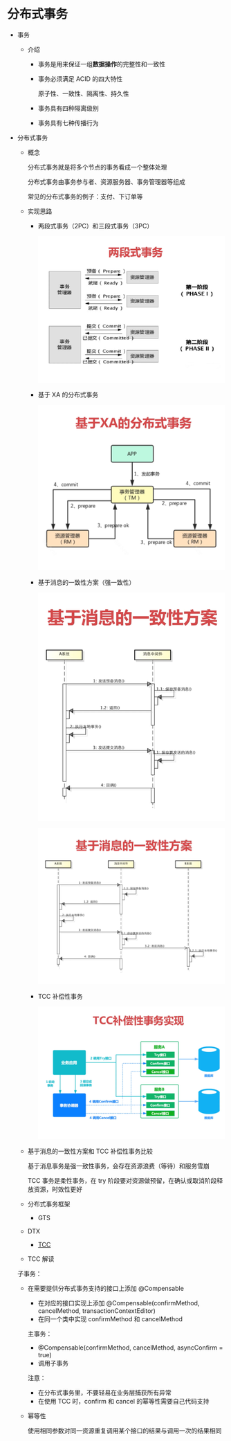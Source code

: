 # 分布式事务

* 事务

  * 介绍

    * 事务是用来保证一组**数据操作**的完整性和一致性

    * 事务必须满足 ACID 的四大特性

      原子性、一致性、隔离性、持久性

    * 事务具有四种隔离级别

    * 事务具有七种传播行为

* 分布式事务

  * 概念

    分布式事务就是将多个节点的事务看成一个整体处理

    分布式事务由事务参与者、资源服务器、事务管理器等组成

    常见的分布式事务的例子：支付、下订单等

  * 实现思路

    * 两段式事务（2PC）和三段式事务（3PC）

      ![两段式事务](https://github.com/songor/interview/blob/master/picture/%E4%B8%A4%E6%AE%B5%E5%BC%8F%E4%BA%8B%E5%8A%A1.jpg)

    * 基于 XA 的分布式事务

      ![基于 XA 的分布式事务](https://github.com/songor/interview/blob/master/picture/%E5%9F%BA%E4%BA%8E%20XA%20%E7%9A%84%E5%88%86%E5%B8%83%E5%BC%8F%E4%BA%8B%E5%8A%A1.jpg)

    * 基于消息的一致性方案（强一致性）

      ![基于消息的一致性方案_1](https://github.com/songor/interview/blob/master/picture/%E5%9F%BA%E4%BA%8E%E6%B6%88%E6%81%AF%E7%9A%84%E4%B8%80%E8%87%B4%E6%80%A7%E6%96%B9%E6%A1%88_1.jpg)

      ![基于消息的一致性方案_2](https://github.com/songor/interview/blob/master/picture/%E5%9F%BA%E4%BA%8E%E6%B6%88%E6%81%AF%E7%9A%84%E4%B8%80%E8%87%B4%E6%80%A7%E6%96%B9%E6%A1%88_2.jpg)

    * TCC 补偿性事务

      ![TCC 补偿性事务](https://github.com/songor/interview/blob/master/picture/TCC%20%E8%A1%A5%E5%81%BF%E6%80%A7%E4%BA%8B%E5%8A%A1.jpg)
  
  * 基于消息的一致性方案和 TCC 补偿性事务比较

    基于消息事务是强一致性事务，会存在资源浪费（等待）和服务雪崩

    TCC 事务是柔性事务，在 try 阶段要对资源做预留，在确认或取消阶段释放资源，时效性更好

  * 分布式事务框架
  
    * GTS
  * DTX
    * [TCC](https://github.com/changmingxie/tcc-transaction)

  * TCC 解读
  
  子事务：
  
  * 在需要提供分布式事务支持的接口上添加 @Compensable
    * 在对应的接口实现上添加 @Compensable(confirmMethod, cancelMethod, transactionContextEditor)
    * 在同一个类中实现 confirmMethod 和 cancelMethod

    主事务：

    * @Compensable(confirmMethod, cancelMethod, asyncConfirm = true)
    * 调用子事务
  
    注意：
  
    * 在分布式事务里，不要轻易在业务层捕获所有异常
    * 在使用 TCC 时，confirm 和 cancel 的幂等性需要自己代码支持
  
  * 幂等性
  
    使用相同参数对同一资源重复调用某个接口的结果与调用一次的结果相同
